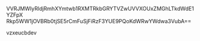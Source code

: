 VVRJMWIyRldjRmhXYmtwb1RXMTRkbGRYTVZwUVVXOUxZMGhLTkdWdE1YZFpX
Rkp5WW1jOVBRb0tjSE5rCmFuSjFiRzF3YUE9PQoKdWRwYWdwa3VubA==

vzxeucbdev